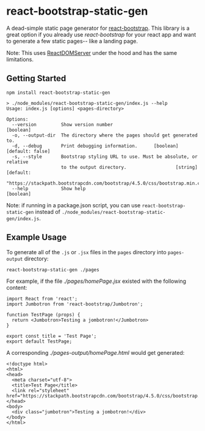 # react-bootstrap-static-gen

A dead-simple static page generator for [react-bootstrap](https://github.com/react-bootstrap/react-bootstrap). This
library is a great option if you already use _react-bootstrap_ for your react app and want to generate a few static pages--
like a landing page.

Note: This uses [ReactDOMServer](https://reactjs.org/docs/react-dom-server.html) under the hood and has the same limitations.

## Getting Started

```
npm install react-bootstrap-static-gen
```

```
> ./node_modules/react-bootstrap-static-gen/index.js --help
Usage: index.js [options] <pages-directory>

Options:
  --version         Show version number                                [boolean]
  -o, --output-dir  The directory where the pages should get generated to.
  -d, --debug       Print debugging information.      [boolean] [default: false]
  -s, --style       Bootstrap styling URL to use. Must be absolute, or relative
                    to the output directory.                  [string] [default:
     "https://stackpath.bootstrapcdn.com/bootstrap/4.5.0/css/bootstrap.min.css"]
  --help            Show help                                          [boolean]
```

Note: if running in a package.json script, you can use `react-bootstrap-static-gen` instead of `./node_modules/react-bootstrap-static-gen/index.js`.

## Example Usage

To generate all of the `.js` or `.jsx` files in the `pages` directory into `pages-output` directory:

```
react-bootstrap-static-gen ./pages
```
For example, if the file _./pages/homePage.jsx_ existed with the following content:

```
import React from 'react';
import Jumbotron from 'react-bootstrap/Jumbotron';

function TestPage (props) {
  return <Jumbotron>Testing a jombotron!</Jumbotron>
}

export const title = 'Test Page';
export default TestPage;
```

A corresponding _./pages-output/homePage.html_ would get generated:

```
<!doctype html>
<html>
<head>
  <meta charset="utf-8">
  <title>Test Page</title>
  <link rel="styleheet" href="https://stackpath.bootstrapcdn.com/bootstrap/4.5.0/css/bootstrap.min.css">
</head>
<body>
  <div class="jumbotron">Testing a jombotron!</div>
</body>
</html>
```